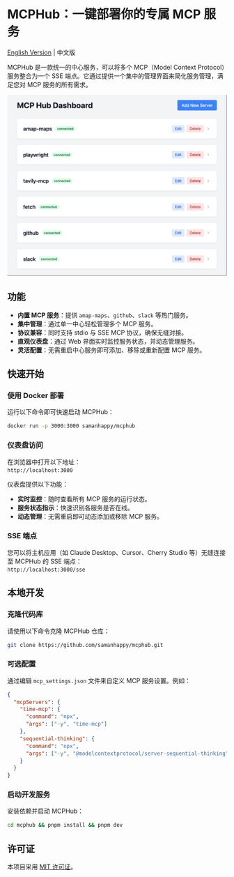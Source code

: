 # MCPHub：一键部署你的专属 MCP 服务

[English Version](README.md) | 中文版

MCPHub 是一款统一的中心服务，可以将多个 MCP（Model Context Protocol）服务整合为一个 SSE 端点。它通过提供一个集中的管理界面来简化服务管理，满足您对 MCP 服务的所有需求。

![仪表盘预览](assets/dashboard.png)

## 功能

- **内置 MCP 服务**：提供 `amap-maps`、`github`、`slack` 等热门服务。
- **集中管理**：通过单一中心轻松管理多个 MCP 服务。
- **协议兼容**：同时支持 stdio 与 SSE MCP 协议，确保无缝对接。
- **直观仪表盘**：通过 Web 界面实时监控服务状态，并动态管理服务。
- **灵活配置**：无需重启中心服务即可添加、移除或重新配置 MCP 服务。

## 快速开始

### 使用 Docker 部署

运行以下命令即可快速启动 MCPHub：

```bash
docker run -p 3000:3000 samanhappy/mcphub
```

### 仪表盘访问

在浏览器中打开以下地址：  
`http://localhost:3000`

仪表盘提供以下功能：
- **实时监控**：随时查看所有 MCP 服务的运行状态。
- **服务状态指示**：快速识别各服务是否在线。
- **动态管理**：无需重启即可动态添加或移除 MCP 服务。

### SSE 端点

您可以将主机应用（如 Claude Desktop、Cursor、Cherry Studio 等）无缝连接至 MCPHub 的 SSE 端点：  
`http://localhost:3000/sse`

## 本地开发

### 克隆代码库

请使用以下命令克隆 MCPHub 仓库：

```bash
git clone https://github.com/samanhappy/mcphub.git
```

### 可选配置

通过编辑 `mcp_settings.json` 文件来自定义 MCP 服务设置。例如：

```json
{
  "mcpServers": {
    "time-mcp": {
      "command": "npx",
      "args": ["-y", "time-mcp"]
    },
    "sequential-thinking": {
      "command": "npx",
      "args": ["-y", "@modelcontextprotocol/server-sequential-thinking"]
    }
  }
}
```

### 启动开发服务

安装依赖并启动 MCPHub：

```bash
cd mcphub && pnpm install && pnpm dev
```

## 许可证

本项目采用 [MIT 许可证](LICENSE)。
